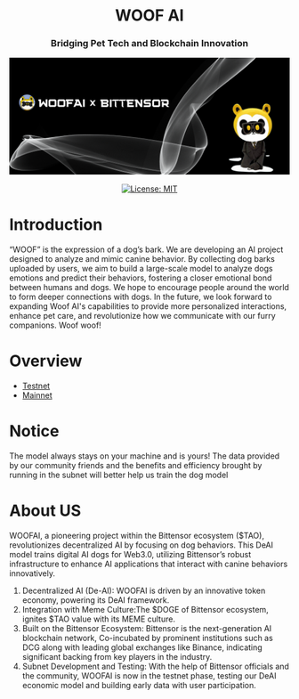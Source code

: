 
<div align="center">

# **WOOF AI** <!-- omit in toc -->

### Bridging Pet Tech and Blockchain Innovation <!-- omit in toc -->
![hero](./asset/offline.png)

[![License: MIT](https://img.shields.io/badge/License-MIT-yellow.svg)](https://opensource.org/licenses/MIT)

</div>

#  Introduction

“WOOF” is the expression of a dog’s bark. We are developing an AI project designed to analyze and mimic canine behavior. By collecting dog barks uploaded by users, we aim to build a large-scale model to analyze dogs emotions and predict their behaviors, fostering a closer emotional bond between humans and dogs. We hope to encourage people around the world to form deeper connections with dogs. In the future, we look forward to expanding Woof AI's capabilities to provide more personalized interactions, enhance pet care, and revolutionize how we communicate with our furry companions. Woof woof!

# Overview

- [Testnet](./docs/running_on_testnet.md)
- [Mainnet](./docs/running_on_mainnet.md)

# Notice
The model always stays on your machine and is yours!
The data provided by our community friends and the benefits and efficiency brought by running in the subnet will better help us train the dog model

# About US

WOOFAI, a pioneering project within the Bittensor ecosystem ($TAO), revolutionizes decentralized AI by focusing on dog behaviors. This DeAI model trains digital AI dogs for Web3.0, utilizing Bittensor’s robust infrastructure to enhance AI applications that interact with canine behaviors innovatively.
1. Decentralized AI (De-AI): WOOFAI is driven by an innovative token economy, powering its DeAI framework.
2. Integration with Meme Culture:The $DOGE of Bittensor ecosystem, ignites $TAO value with its MEME culture.
3. Built on the Bittensor Ecosystem: Bittensor is the next-generation AI blockchain network, Co-incubated by prominent institutions such as DCG along with leading global exchanges like Binance, indicating significant backing from key players in the industry.
4. Subnet Development and Testing: With the help of Bittensor officials and the community, WOOFAI is now in the testnet phase, testing our DeAI economic model and building early data with user participation.
